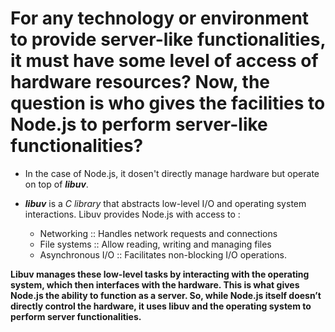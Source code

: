 # For any technology or environment to provide server-like functionalities, it must have some level of access of hardware resources? Now, the question is who gives the facilities to Node.js to perform server-like functionalities?

- In the case of Node.js, it dosen't directly manage hardware but operate on top of **_libuv_**.

- **_libuv_** is a _C library_ that abstracts low-level I/O and operating system interactions. Libuv provides Node.js with access to :

  - Networking :: Handles network requests and connections
  - File systems :: Allow reading, writing and managing files
  - Asynchronous I/O :: Facilitates non-blocking I/O operations.

**Libuv manages these low-level tasks by interacting with the operating system, which then interfaces with the hardware. This is what gives Node.js the ability to function as a server. So, while Node.js itself doesn’t directly control the hardware, it uses libuv and the operating system to perform server functionalities.**

